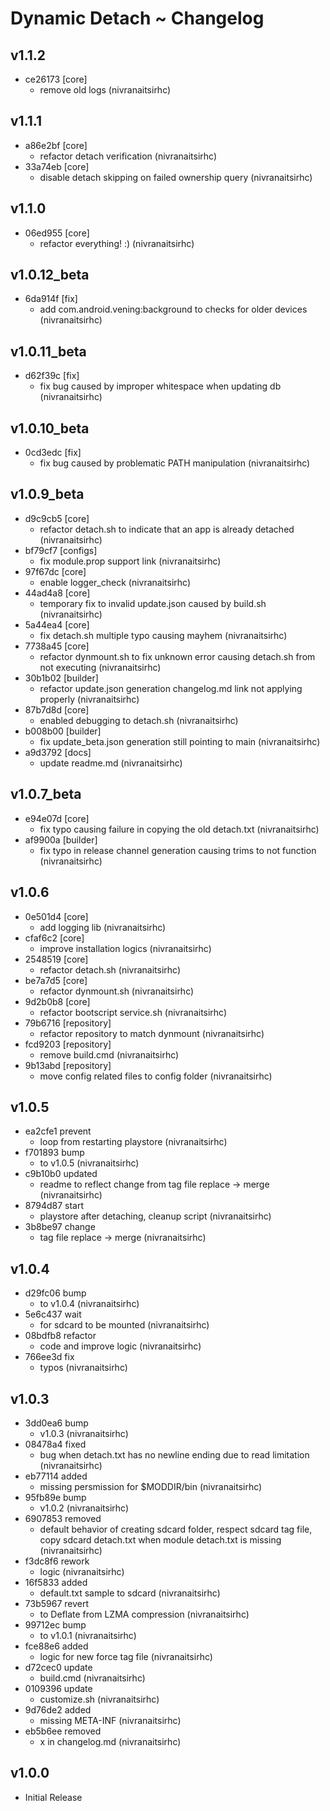 # Dynamic Detach ~ Changelog
## v1.1.2 
- ce26173 [core]          
    - remove old logs (nivranaitsirhc)    
## v1.1.1 
- a86e2bf [core]          
    - refactor detach verification (nivranaitsirhc)  
- 33a74eb [core]          
    - disable detach skipping on failed ownership query (nivranaitsirhc)    
## v1.1.0 
- 06ed955 [core]          
    - refactor everything! :) (nivranaitsirhc)    
## v1.0.12_beta 
- 6da914f [fix]           
    - add com.android.vening:background to checks for older devices (nivranaitsirhc)    
## v1.0.11_beta 
- d62f39c [fix]           
    - fix bug caused by improper whitespace when updating db (nivranaitsirhc)    
## v1.0.10_beta 
- 0cd3edc [fix]           
    - fix bug caused by problematic PATH manipulation (nivranaitsirhc)    
## v1.0.9_beta 
- d9c9cb5 [core]          
    - refactor detach.sh to indicate that an app is already detached (nivranaitsirhc)  
- bf79cf7 [configs]       
    - fix module.prop support link (nivranaitsirhc)  
- 97f67dc [core]          
    - enable logger_check (nivranaitsirhc)  
- 44ad4a8 [core]          
    - temporary fix to invalid update.json caused by build.sh (nivranaitsirhc)  
- 5a44ea4 [core]          
    - fix detach.sh multiple typo causing mayhem (nivranaitsirhc)  
- 7738a45 [core]          
    - refactor dynmount.sh to fix unknown error causing detach.sh from not executing (nivranaitsirhc)  
- 30b1b02 [builder]       
    - refactor update.json generation changelog.md link not applying properly (nivranaitsirhc)  
- 87b7d8d [core]          
    - enabled debugging to detach.sh (nivranaitsirhc)  
- b008b00 [builder]       
    - fix update_beta.json generation still pointing to main (nivranaitsirhc)  
- a9d3792 [docs]          
    - update readme.md (nivranaitsirhc)    
## v1.0.7_beta 
- e94e07d [core]          
    - fix typo causing failure in copying the old detach.txt (nivranaitsirhc)  
- af9900a [builder]       
    - fix typo in release channel generation causing trims to not function (nivranaitsirhc)    
## v1.0.6 
- 0e501d4 [core]          
    - add logging lib (nivranaitsirhc)  
- cfaf6c2 [core]          
    - improve installation logics (nivranaitsirhc)  
- 2548519 [core]          
    - refactor detach.sh (nivranaitsirhc)  
- be7a7d5 [core]          
    - refactor dynmount.sh (nivranaitsirhc)  
- 9d2b0b8 [core]          
    - refactor bootscript service.sh (nivranaitsirhc)  
- 79b6716 [repository]    
    - refactor repository to match dynmount (nivranaitsirhc)  
- fcd9203 [repository]    
    - remove build.cmd (nivranaitsirhc)  
- 9b13abd [repository]    
    - move config related files to config folder (nivranaitsirhc)    
## v1.0.5 
- ea2cfe1 prevent         
    - loop from restarting playstore (nivranaitsirhc)  
- f701893 bump            
    - to v1.0.5 (nivranaitsirhc)  
- c9b10b0 updated         
    - readme to reflect change from tag file replace -> merge (nivranaitsirhc)  
- 8794d87 start           
    - playstore after detaching, cleanup script (nivranaitsirhc)  
- 3b8be97 change          
    - tag file replace -> merge (nivranaitsirhc)    
## v1.0.4 
- d29fc06 bump            
    - to v1.0.4 (nivranaitsirhc)  
- 5e6c437 wait            
    - for sdcard to be mounted (nivranaitsirhc)  
- 08bdfb8 refactor        
    - code and improve logic (nivranaitsirhc)  
- 766ee3d fix             
    - typos (nivranaitsirhc)    
## v1.0.3 
- 3dd0ea6 bump            
    - v1.0.3 (nivranaitsirhc)  
- 08478a4 fixed           
    - bug when detach.txt has no newline ending due to read limitation (nivranaitsirhc)  
- eb77114 added           
    - missing persmission for $MODDIR/bin (nivranaitsirhc)  
- 95fb89e bump            
    - v1.0.2 (nivranaitsirhc)  
- 6907853 removed         
    - default behavior of creating sdcard folder, respect sdcard tag file, copy sdcard detach.txt when module detach.txt is missing (nivranaitsirhc)  
- f3dc8f6 rework          
    - logic (nivranaitsirhc)  
- 16f5833 added           
    - default.txt sample to sdcard (nivranaitsirhc)  
- 73b5967 revert          
    - to Deflate from LZMA compression (nivranaitsirhc)  
- 99712ec bump            
    - to v1.0.1 (nivranaitsirhc)  
- fce88e6 added           
    - logic for new force tag file (nivranaitsirhc)  
- d72cec0 update          
    - build.cmd (nivranaitsirhc)  
- 0109396 update          
    - customize.sh (nivranaitsirhc)  
- 9d76de2 added           
    - missing META-INF (nivranaitsirhc)  
- eb5b6ee removed         
    - x in changelog.md (nivranaitsirhc)    
## v1.0.0
- Initial Release
